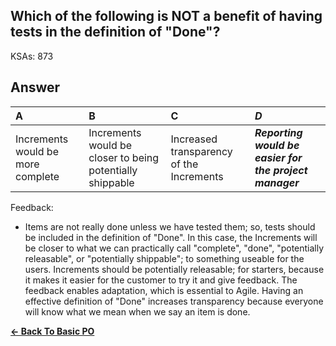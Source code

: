 ## Which of the following is NOT a benefit of having tests in the definition of "Done"?

KSAs: 873

## Answer
| A | B | C | ***D*** |
| :--- | :--- | :--- | :--- |
| Increments would be more complete | Increments would be closer to being potentially shippable | Increased transparency of the Increments | ***Reporting would be easier for the project manager*** |


Feedback:

- Items are not really done unless we have tested them; so, tests should be included in the definition of "Done". In this case, the Increments will be closer to what we can practically call "complete", "done", "potentially releasable", or "potentially shippable"; to something useable for the users. Increments should be potentially releasable; for starters, because it makes it easier for the customer to try it and give feedback. The feedback enables adaptation, which is essential to Agile. Having an effective definition of "Done" increases transparency because everyone will know what we mean when we say an item is done.

[**<- Back To Basic PO**](../../../Basic_PO.md)


